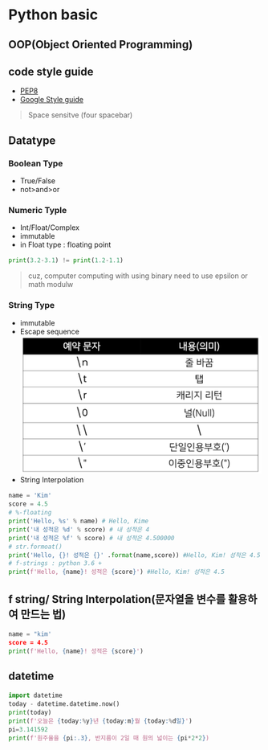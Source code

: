 # Python basic
## OOP(Object Oriented Programming)
## code style guide
- [PEP8](https://peps.python.org/pep-0008/)
- [Google Style guide](https://google.github.io/styleguide/pyguide.html)
> Space sensitve (four spacebar)
## Datatype
### Boolean Type
- True/False
- not>and>or
### Numeric Typle
- Int/Float/Complex
- immutable
- in Float type : floating point
```python
print(3.2-3.1) != print(1.2-1.1)
```
> cuz, computer computing with using binary
> need to use epsilon or math modulw
### String Type
- immutable
- Escape sequence ![Escape sequence](../img/escape_sequence.png)
- String Interpolation
```python
name = 'Kim'
score = 4.5
# %-floating
print('Hello, %s' % name) # Hello, Kime
print('내 성적은 %d' % score) # 내 성적은 4
print('내 성적은 %f' % score) # 내 성적은 4.500000
# str.formoat()
print('Hello, {}! 성적은 {}' .format(name,score)) #Hello, Kim! 성적은 4.5
# f-strings : python 3.6 +
print(f'Hello, {name}! 성적은 {score}') #Hello, Kim! 성적은 4.5
```


## f string/ String Interpolation(문자열을 변수를 활용하여 만드는 법)
``` python
name = "kim'
score = 4.5
print(f'Hello, {name}! 성적은 {score}')
```
## datetime
``` python
import datetime
today - datetime.datetime.now()
print(today)
print(f'오늘은 {today:%y}년 {today:m}월 {today:%d일}')
pi=3.141592
print(f'원주율을 {pi:.3}, 반지름이 2일 때 원의 넓이는 {pi*2*2})
```